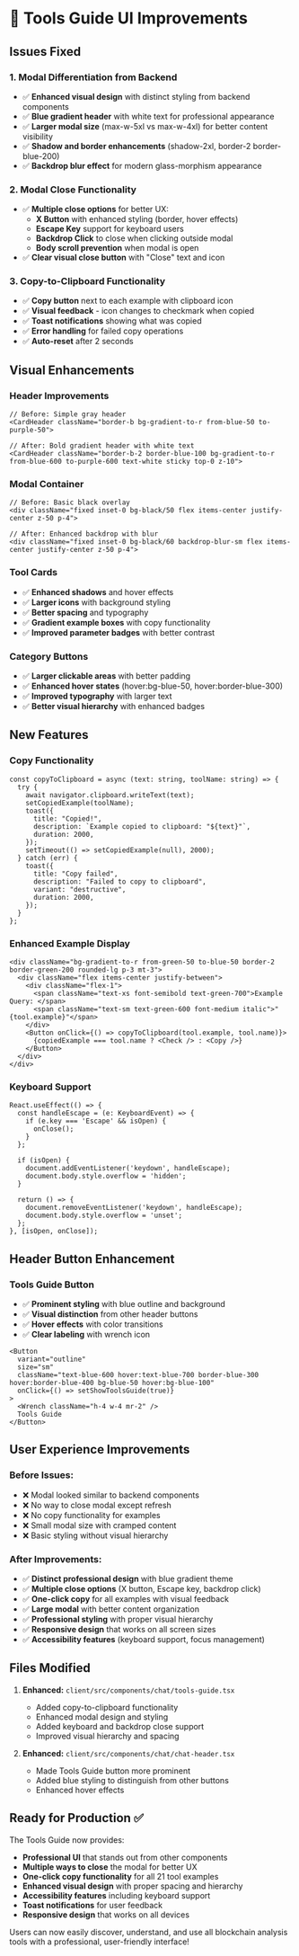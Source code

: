 # 🎨 Tools Guide UI Improvements

## Issues Fixed

### 1. **Modal Differentiation from Backend**
- ✅ **Enhanced visual design** with distinct styling from backend components
- ✅ **Blue gradient header** with white text for professional appearance  
- ✅ **Larger modal size** (max-w-5xl vs max-w-4xl) for better content visibility
- ✅ **Shadow and border enhancements** (shadow-2xl, border-2 border-blue-200)
- ✅ **Backdrop blur effect** for modern glass-morphism appearance

### 2. **Modal Close Functionality**
- ✅ **Multiple close options** for better UX:
  - **X Button** with enhanced styling (border, hover effects)
  - **Escape Key** support for keyboard users
  - **Backdrop Click** to close when clicking outside modal
  - **Body scroll prevention** when modal is open
- ✅ **Clear visual close button** with "Close" text and icon

### 3. **Copy-to-Clipboard Functionality**
- ✅ **Copy button** next to each example with clipboard icon
- ✅ **Visual feedback** - icon changes to checkmark when copied
- ✅ **Toast notifications** showing what was copied
- ✅ **Error handling** for failed copy operations
- ✅ **Auto-reset** after 2 seconds

## Visual Enhancements

### **Header Improvements**
```tsx
// Before: Simple gray header
<CardHeader className="border-b bg-gradient-to-r from-blue-50 to-purple-50">

// After: Bold gradient header with white text
<CardHeader className="border-b-2 border-blue-100 bg-gradient-to-r from-blue-600 to-purple-600 text-white sticky top-0 z-10">
```

### **Modal Container**
```tsx
// Before: Basic black overlay
<div className="fixed inset-0 bg-black/50 flex items-center justify-center z-50 p-4">

// After: Enhanced backdrop with blur
<div className="fixed inset-0 bg-black/60 backdrop-blur-sm flex items-center justify-center z-50 p-4">
```

### **Tool Cards**
- ✅ **Enhanced shadows** and hover effects
- ✅ **Larger icons** with background styling
- ✅ **Better spacing** and typography
- ✅ **Gradient example boxes** with copy functionality
- ✅ **Improved parameter badges** with better contrast

### **Category Buttons**
- ✅ **Larger clickable areas** with better padding
- ✅ **Enhanced hover states** (hover:bg-blue-50, hover:border-blue-300)
- ✅ **Improved typography** with larger text
- ✅ **Better visual hierarchy** with enhanced badges

## New Features

### **Copy Functionality**
```tsx
const copyToClipboard = async (text: string, toolName: string) => {
  try {
    await navigator.clipboard.writeText(text);
    setCopiedExample(toolName);
    toast({
      title: "Copied!",
      description: `Example copied to clipboard: "${text}"`,
      duration: 2000,
    });
    setTimeout(() => setCopiedExample(null), 2000);
  } catch (err) {
    toast({
      title: "Copy failed",
      description: "Failed to copy to clipboard",
      variant: "destructive",
      duration: 2000,
    });
  }
};
```

### **Enhanced Example Display**
```tsx
<div className="bg-gradient-to-r from-green-50 to-blue-50 border-2 border-green-200 rounded-lg p-3 mt-3">
  <div className="flex items-center justify-between">
    <div className="flex-1">
      <span className="text-xs font-semibold text-green-700">Example Query: </span>
      <span className="text-sm text-green-600 font-medium italic">"{tool.example}"</span>
    </div>
    <Button onClick={() => copyToClipboard(tool.example, tool.name)}>
      {copiedExample === tool.name ? <Check /> : <Copy />}
    </Button>
  </div>
</div>
```

### **Keyboard Support**
```tsx
React.useEffect(() => {
  const handleEscape = (e: KeyboardEvent) => {
    if (e.key === 'Escape' && isOpen) {
      onClose();
    }
  };

  if (isOpen) {
    document.addEventListener('keydown', handleEscape);
    document.body.style.overflow = 'hidden';
  }

  return () => {
    document.removeEventListener('keydown', handleEscape);
    document.body.style.overflow = 'unset';
  };
}, [isOpen, onClose]);
```

## Header Button Enhancement

### **Tools Guide Button**
- ✅ **Prominent styling** with blue outline and background
- ✅ **Visual distinction** from other header buttons
- ✅ **Hover effects** with color transitions
- ✅ **Clear labeling** with wrench icon

```tsx
<Button
  variant="outline"
  size="sm" 
  className="text-blue-600 hover:text-blue-700 border-blue-300 hover:border-blue-400 bg-blue-50 hover:bg-blue-100"
  onClick={() => setShowToolsGuide(true)}
>
  <Wrench className="h-4 w-4 mr-2" />
  Tools Guide
</Button>
```

## User Experience Improvements

### **Before Issues:**
- ❌ Modal looked similar to backend components
- ❌ No way to close modal except refresh
- ❌ No copy functionality for examples
- ❌ Small modal size with cramped content
- ❌ Basic styling without visual hierarchy

### **After Improvements:**
- ✅ **Distinct professional design** with blue gradient theme
- ✅ **Multiple close options** (X button, Escape key, backdrop click)
- ✅ **One-click copy** for all examples with visual feedback
- ✅ **Large modal** with better content organization
- ✅ **Professional styling** with proper visual hierarchy
- ✅ **Responsive design** that works on all screen sizes
- ✅ **Accessibility features** (keyboard support, focus management)

## Files Modified

1. **Enhanced:** `client/src/components/chat/tools-guide.tsx`
   - Added copy-to-clipboard functionality
   - Enhanced modal design and styling
   - Added keyboard and backdrop close support
   - Improved visual hierarchy and spacing

2. **Enhanced:** `client/src/components/chat/chat-header.tsx`
   - Made Tools Guide button more prominent
   - Added blue styling to distinguish from other buttons
   - Enhanced hover effects

## Ready for Production ✅

The Tools Guide now provides:
- **Professional UI** that stands out from other components
- **Multiple ways to close** the modal for better UX
- **One-click copy functionality** for all 21 tool examples
- **Enhanced visual design** with proper spacing and hierarchy
- **Accessibility features** including keyboard support
- **Toast notifications** for user feedback
- **Responsive design** that works on all devices

Users can now easily discover, understand, and use all blockchain analysis tools with a professional, user-friendly interface!
